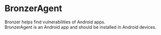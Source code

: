 # BronzerAgent
Bronzer helps find vulnerabilities of Android apps.
<br />
BronzerAgent is an Android app and should be installed in Android devices.
